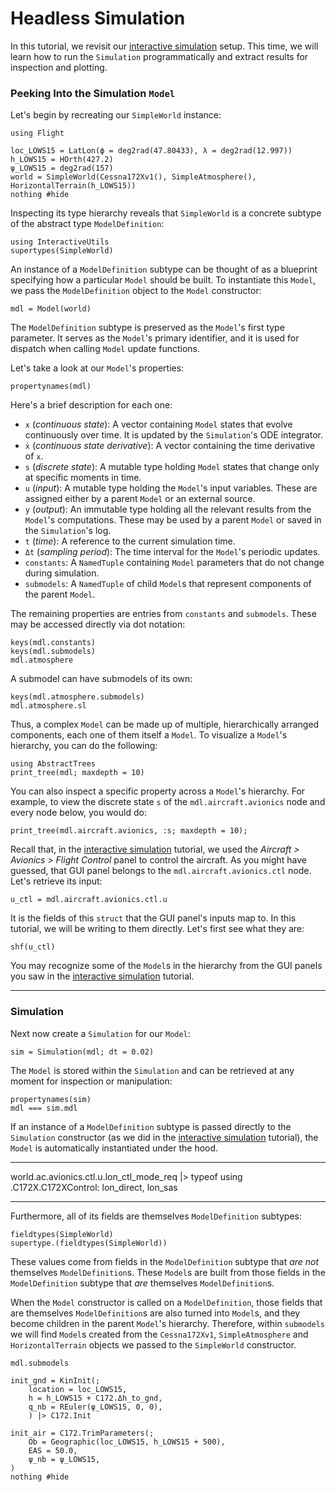 # Headless Simulation

In this tutorial, we revisit our [interactive simulation](@ref "Interactive Simulation") setup. This
time, we will learn how to run the `Simulation` programmatically and extract results for inspection
and plotting.

### Peeking Into the Simulation `Model`

Let's begin by recreating our `SimpleWorld` instance:
```@example tutorial02
using Flight

loc_LOWS15 = LatLon(ϕ = deg2rad(47.80433), λ = deg2rad(12.997))
h_LOWS15 = HOrth(427.2)
ψ_LOWS15 = deg2rad(157)
world = SimpleWorld(Cessna172Xv1(), SimpleAtmosphere(), HorizontalTerrain(h_LOWS15))
nothing #hide
```

Inspecting its type hierarchy reveals that `SimpleWorld` is a concrete subtype of the abstract type
`ModelDefinition`:
```@repl tutorial02
using InteractiveUtils
supertypes(SimpleWorld)
```

An instance of a `ModelDefinition` subtype can be thought of as a blueprint specifying how
a particular `Model` should be built. To instantiate this `Model`, we pass the `ModelDefinition`
object to the `Model` constructor:
```@repl tutorial02
mdl = Model(world)
```

The `ModelDefinition` subtype is preserved as the `Model`'s first type parameter. It serves as the
`Model`'s primary identifier, and it is used for dispatch when calling `Model` update functions.

Let's take a look at our `Model`'s properties:
```@repl tutorial02
propertynames(mdl)
```

Here's a brief description for each one:
- `x` (*continuous state*): A vector containing `Model` states that evolve continuously over time.
  It is updated by the `Simulation`'s ODE integrator.
- `ẋ` (*continuous state derivative*): A vector containing the time derivative of `x`.
- `s` (*discrete state*): A mutable type holding `Model` states that change only at specific
  moments in time.
- `u` (*input*): A mutable type holding the `Model`'s input variables. These are assigned either by
  a parent `Model` or an external source.
- `y` (*output*): An immutable type holding all the relevant results from the `Model`'s
  computations. These may be used by a parent `Model` or saved in the `Simulation`'s log.
- `t` (*time*): A reference to the current simulation time.
- `Δt` (*sampling period*): The time interval for the `Model`'s periodic updates.
- `constants`: A `NamedTuple` containing `Model` parameters that do not change
  during simulation.
- `submodels`: A `NamedTuple` of child `Model`s that represent components of the parent `Model`.

The remaining properties are entries from `constants` and `submodels`. These may be accessed
directly via dot notation:
```@repl tutorial02
keys(mdl.constants)
keys(mdl.submodels)
mdl.atmosphere
```

A submodel can have submodels of its own:
```@repl tutorial02
keys(mdl.atmosphere.submodels)
mdl.atmosphere.sl
```

Thus, a complex `Model` can be made up of multiple, hierarchically arranged components, each one of
them itself a `Model`. To visualize a `Model`'s hierarchy, you can do the following:
```@repl tutorial02
using AbstractTrees
print_tree(mdl; maxdepth = 10)
```

You can also inspect a specific property across a `Model`'s hierarchy. For example, to view the
discrete state `s` of the `mdl.aircraft.avionics` node and every node below, you would do:
```@repl tutorial02
print_tree(mdl.aircraft.avionics, :s; maxdepth = 10);
```

Recall that, in the [interactive simulation](@ref "Interactive Simulation") tutorial, we used the
*Aircraft > Avionics > Flight Control* panel to control the aircraft. As you might have guessed,
that GUI panel belongs to the `mdl.aircraft.avionics.ctl` node. Let's retrieve its input:
```@repl tutorial02
u_ctl = mdl.aircraft.avionics.ctl.u
```

It is the fields of this `struct` that the GUI panel's inputs map to. In this tutorial, we will be
writing to them directly. Let's first see what they are:
```@repl tutorial02
shf(u_ctl)
```


You may recognize some of the `Model`s in the hierarchy from the GUI panels you saw in the
[interactive simulation](@ref "Interactive Simulation") tutorial.


-----------------------------------------

### Simulation

Next now create a `Simulation` for our `Model`:
```@repl tutorial02
sim = Simulation(mdl; dt = 0.02)
```

The `Model` is stored within the `Simulation` and can be retrieved at any moment for inspection or
manipulation:
```@repl tutorial02
propertynames(sim)
mdl === sim.mdl
```

If an instance of a `ModelDefinition` subtype is passed directly to the `Simulation` constructor (as
we did in the [interactive simulation](@ref "Interactive Simulation") tutorial), the `Model` is
automatically instantiated under the hood.

--------------------------------------

world.ac.avionics.ctl.u.lon_ctl_mode_req |> typeof
using .C172X.C172XControl: lon_direct, lon_sas

------------------------------------

Furthermore, all of its fields are themselves `ModelDefinition` subtypes:
```@repl tutorial02
fieldtypes(SimpleWorld)
supertype.(fieldtypes(SimpleWorld))
```

These values come from fields in the `ModelDefinition` subtype that *are not*
  themselves `ModelDefinition`s.
    These `Model`s are built from those fields in the `ModelDefinition` subtype that *are* themselves
  `ModelDefinition`s.


When the `Model` constructor is called on a `ModelDefinition`, those fields that are themselves
`ModelDefinition`s are also turned into `Model`s, and they become children in the parent `Model`'s
hierarchy. Therefore, within `submodels` we will find `Model`s created from the `Cessna172Xv1`,
`SimpleAtmosphere` and `HorizontalTerrain` objects we passed to the `SimpleWorld` constructor.
```@repl tutorial02
mdl.submodels
```

```@example tutorial02
init_gnd = KinInit(;
    location = loc_LOWS15,
    h = h_LOWS15 + C172.Δh_to_gnd,
    q_nb = REuler(ψ_LOWS15, 0, 0),
    ) |> C172.Init

init_air = C172.TrimParameters(;
    Ob = Geographic(loc_LOWS15, h_LOWS15 + 500),
    EAS = 50.0,
    ψ_nb = ψ_LOWS15,
)
nothing #hide
```
